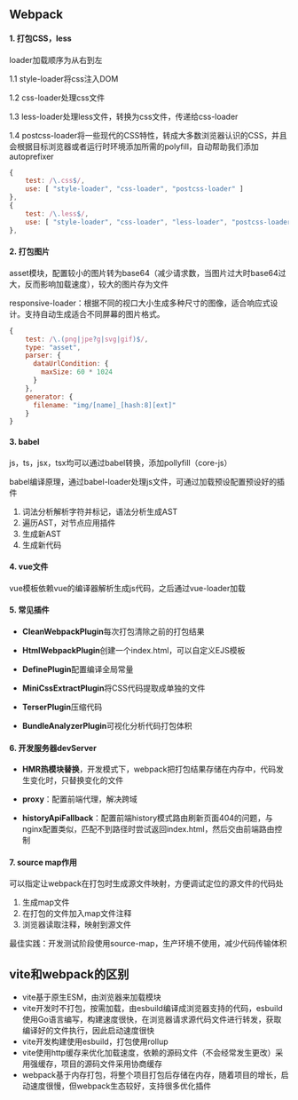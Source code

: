 ## Webpack

#### 1. 打包CSS，less

loader加载顺序为从右到左

1.1 style-loader将css注入DOM

1.2 css-loader处理css文件

1.3 less-loader处理less文件，转换为css文件，传递给css-loader

1.4 postcss-loader将一些现代的CSS特性，转成大多数浏览器认识的CSS，并且会根据目标浏览器或者运行时环境添加所需的polyfill，自动帮助我们添加autoprefixer

```javascript
{
    test: /\.css$/,
    use: [ "style-loader", "css-loader", "postcss-loader" ]
},
{
    test: /\.less$/,
    use: [ "style-loader", "css-loader", "less-loader", "postcss-loader" ]
},
```

#### 2. 打包图片

asset模块，配置较小的图片转为base64（减少请求数，当图片过大时base64过大，反而影响加载速度），较大的图片存为文件

responsive-loader：根据不同的视口大小生成多种尺寸的图像，适合响应式设计。支持自动生成适合不同屏幕的图片格式。

```javascript
{
    test: /\.(png|jpe?g|svg|gif)$/,
    type: "asset",
    parser: {
      dataUrlCondition: {
        maxSize: 60 * 1024
      }
    },
    generator: {
      filename: "img/[name]_[hash:8][ext]"
    }
}
```

#### 3. babel

js，ts，jsx，tsx均可以通过babel转换，添加pollyfill（core-js）

babel编译原理，通过babel-loader处理js文件，可通过加载预设配置预设好的插件

1. 词法分析解析字符并标记，语法分析生成AST
2. 遍历AST，对节点应用插件
3. 生成新AST
4. 生成新代码

#### 4. vue文件

vue模板依赖vue的编译器解析生成js代码，之后通过vue-loader加载

#### 5. 常见插件

- **CleanWebpackPlugin**每次打包清除之前的打包结果

- **HtmlWebpackPlugin**创建一个index.html，可以自定义EJS模板

- **DefinePlugin**配置编译全局常量

- **MiniCssExtractPlugin**将CSS代码提取成单独的文件

- **TerserPlugin**压缩代码

- **BundleAnalyzerPlugin**可视化分析代码打包体积

#### 6. 开发服务器devServer

- **HMR热模块替换**，开发模式下，webpack把打包结果存储在内存中，代码发生变化时，只替换变化的文件

- **proxy**：配置前端代理，解决跨域

- **historyApiFallback**：配置前端history模式路由刷新页面404的问题，与nginx配置类似，匹配不到路径时尝试返回index.html，然后交由前端路由控制

#### 7. source map作用

可以指定让webpack在打包时生成源文件映射，方便调试定位的源文件的代码处

1. 生成map文件
2. 在打包的文件加入map文件注释
3. 浏览器读取注释，映射到源文件

最佳实践：开发测试阶段使用source-map，生产环境不使用，减少代码传输体积

## vite和webpack的区别

- vite基于原生ESM，由浏览器来加载模块
- vite开发时不打包，按需加载，由esbuild编译成浏览器支持的代码，esbuild使用Go语言编写，构建速度很快，在浏览器请求源代码文件进行转发，获取编译好的文件执行，因此启动速度很快
- vite开发构建使用esbuild，打包使用rollup
- vite使用http缓存来优化加载速度，依赖的源码文件（不会经常发生更改）采用强缓存，项目的源码文件采用协商缓存
- webpack基于内存打包，将整个项目打包后存储在内存，随着项目的增长，启动速度很慢，但webpack生态较好，支持很多优化插件
